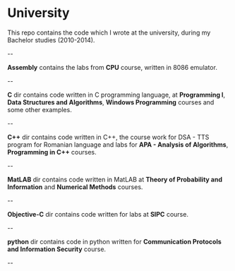 University
==========

This repo contains the code which I wrote at the university, during my Bachelor studies (2010-2014). 

--

**Assembly** contains the labs from **CPU** course, written in 8086 emulator.

--

**C** dir contains code written in C programming language, at **Programming I**, **Data Structures and Algorithms**, **Windows Programming** courses and some other examples.

--

**C++** dir contains code written in C++, the course work for DSA - TTS program for Romanian language and labs for **APA - Analysis of Algorithms**, **Programming in C++** courses.

--

**MatLAB** dir contains code written in MatLAB at **Theory of Probability and Information** and **Numerical Methods** courses.

--

**Objective-C** dir contains code written for labs at **SIPC** course.

--

**python** dir contains code in python written for **Communication Protocols and Information Security** course.

--

